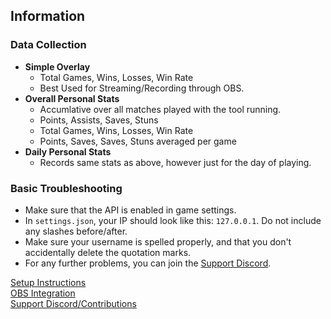 ## Information

### Data Collection
* **Simple Overlay**
  * Total Games, Wins, Losses, Win Rate
  * Best Used for Streaming/Recording through OBS.   
* **Overall Personal Stats**
  * Accumlative over all matches played with the tool running.
  * Points, Assists, Saves, Stuns
  * Total Games, Wins, Losses, Win Rate
  * Points, Saves, Saves, Stuns averaged per game
* **Daily Personal Stats**
  * Records same stats as above, however just for the day of playing.
 
 ### Basic Troubleshooting
 * Make sure that the API is enabled in game settings. 
 * In `settings.json`, your IP should look like this: `127.0.0.1`. Do not include any slashes before/after. 
 * Make sure your username is spelled properly, and that you don't accidentally delete the quotation marks. 
 * For any further problems, you can join the [Support Discord](https://discord.gg/pqfsuuvfcy).



[Setup Instructions](setup.md)<br>
[OBS Integration](obs.md) <br>
[Support Discord/Contributions](https://discord.gg/pqfsuuvfcy) <br>
